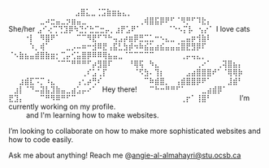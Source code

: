 ⠀⠀⠀⠀⠀⠀⠀⠀⠀⠀⠀ ⠀                               ⣠⣿⣅⣀⢈⣩⣷⣶⣦⣄⡀⠀⠀⠀⠀⠀⠀⠀⠀⠀ ⠀⠀⠀⠀⠀⠀⣀⠴⣒⣤⣀⡲⣶⣤⣀⠀⠀⠀⠀⠀⠀⠀⠀⠀⠀⢀⢾⣿⣯⡿⠟⠋⠈⠻⡛⠋⠹⣗⡄⠀⠀⠀⠀⠀⠀⠀
         She/her ⣠⠊⢔⢉⢙⣹⡿⠳⣙⡊⣓⣉⣒⡤⡀⣰⡟⣡⠟⠁⠀⠀⠀⠀⠀⠈⠑⠢⡍⡧⠀⢢⡔⠁ I love cats ⠀⠀⠀⠐⡇⠀⠻⣿⠟⠁⠀⠀⠀⠉⠉⠻⣟⠋⠙⠓⢤⣠⡴⣶⡿⣛⣉⣁⠒⠢⣄⣀⠀⣀⣤⡶⢺⣷⠇⠀⠀⠀⠀⠀⠀⠀⠀ ⠀⠀⠀⠀⠱⡀⢾⠁⠀⠀⠀⣀⡠⠤⠶⠒⣺⠿⣟⢠⣯⣃⣳⡾⠲⠷⣮⣥⣴⣮⣤⣤⣬⣿⣟⣻⡿⠏⠀⠀⠀⠀⠀⠀⠀⠀⠀
           ⠈⠢⣷⣦⣤⣾⣿⣷⣶⡂⢉⡤⢊⣥⣿⡿⠿⠿⢿⣦⣤⣀⠈⠉⠉⠉⠉⠉⠀⠀⠀⠀⠀⢀⡤⢤⣄⡀⠀⠀⠀⠀ ⠀⠀⠀⠀⠀⠀⠀⠀⠀⠈⠉⠉⠛⠛⠛⠋⡴⣻⣿⠏⠀⠀⠀⠘⢿⢯⠀⠳⣄⠀⠀⠀⠀⠀⠀⠀⢀⠔⠁⠀⢀⢽⣿⣦⡄⠀⠀ ⠀⠀⠀⠀⠀⠀⠀⠀⠀⠀⠀⠀⠀⠀⢀⠎⣡⢁⡏⠀⠀⠀⠀⠀⠈⠫⣳⠄⢹⡆⠀⠀⠀⠀⣠⣴⣿⣿⣿⠞⠁⠈⢿⢿⡷⠀⠀ ⠀⠀⣰⣾⣏⠩⡉⠰⣄⠀⠀⠀⠀⢠⢂⡴⢛⠎⠀⠀⠀⠀⠀⠀⠀⠀⠉⠷⣾⣿⡀⠀⢠⣾⣿⣿⡿⠟⠁⠀⠀⠀⣸⣾⠃⠀ ⠀⣰⡇⠈⠙⠤⣽⣧⣹⣷⣤⣀⣴⣡⡤⠔⠁⠀Hey there!⠀ ⠀⠉⠓⠒⠛⠛⠋⠁⠀⠀⠀⣀⣴⣾⡿⠁⠀
   ⣟⣹⡄⠀⠀⠀⠉⠛⠻⠿⠛⠋⠉⠀⠀⠀⠀⠀⠀⠀⠀⠀⠀⠀⠀⠀⠀⠀⠀⠀⠀⠀⠀⢀⡖⠁⢸⣿⠃⠀⠀⠀⠀ 
⠀I’m currently working on my profile.⠀⠀⠀⠀⠀⠀⠀⠀⠀⠀⠀⠀⠀⠀⠀⠀⠀⠀⠀⠀⠀⠀ ⠀⠀⠀ ⠀⠀⠀
                                                and I'm learning how to make websites.

I’m looking to collaborate on how to make more sophisticated websites and how to code easily. 

Ask me about anything! Reach me @angie-al-almahayri@stu.ocsb.ca⠀⠀⠀

